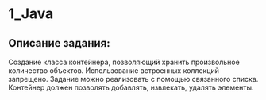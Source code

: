 # 1_Java
## Описание задания:
Создание класса контейнера, позволяющий хранить произвольное количество объектов. Использование встроенных коллекций запрещено. Задание можно реализовать с помощью связанного списка. Контейнер должен позволять добавлять, извлекать, удалять элементы.
